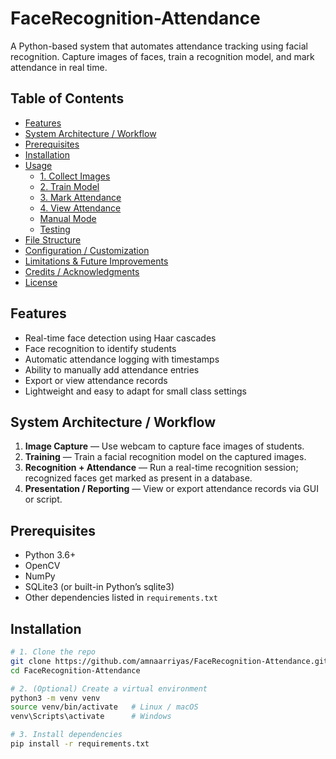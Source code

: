 # FaceRecognition-Attendance

A Python-based system that automates attendance tracking using facial recognition. Capture images of faces, train a recognition model, and mark attendance in real time.

## Table of Contents
- [Features](#features)
- [System Architecture / Workflow](#system-architecture--workflow)
- [Prerequisites](#prerequisites)
- [Installation](#installation)
- [Usage](#usage)
  - [1. Collect Images](#1-collect-images)
  - [2. Train Model](#2-train-model)
  - [3. Mark Attendance](#3-mark-attendance)
  - [4. View Attendance](#4-view-attendance)
  - [Manual Mode](#manual-mode)
  - [Testing](#testing)
- [File Structure](#file-structure)
- [Configuration / Customization](#configuration--customization)
- [Limitations & Future Improvements](#limitations--future-improvements)
- [Credits / Acknowledgments](#credits--acknowledgments)
- [License](#license)

## Features
- Real-time face detection using Haar cascades
- Face recognition to identify students
- Automatic attendance logging with timestamps
- Ability to manually add attendance entries
- Export or view attendance records
- Lightweight and easy to adapt for small class settings

## System Architecture / Workflow
1. **Image Capture** — Use webcam to capture face images of students.
2. **Training** — Train a facial recognition model on the captured images.
3. **Recognition + Attendance** — Run a real-time recognition session; recognized faces get marked as present in a database.
4. **Presentation / Reporting** — View or export attendance records via GUI or script.

## Prerequisites
- Python 3.6+
- OpenCV
- NumPy
- SQLite3 (or built-in Python’s sqlite3)
- Other dependencies listed in `requirements.txt`

## Installation
```bash
# 1. Clone the repo
git clone https://github.com/amnaarriyas/FaceRecognition-Attendance.git
cd FaceRecognition-Attendance

# 2. (Optional) Create a virtual environment
python3 -m venv venv
source venv/bin/activate   # Linux / macOS
venv\Scripts\activate      # Windows

# 3. Install dependencies
pip install -r requirements.txt
